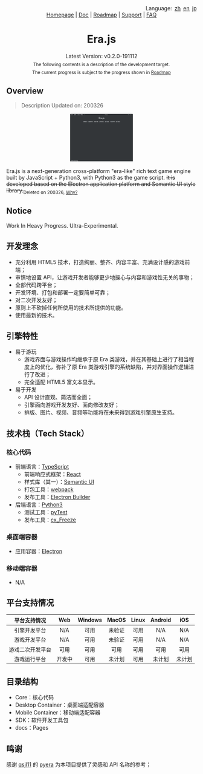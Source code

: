 <div align='right'><span>Language:&ensp;</span><span><a href='README-zh.md'>zh</a></span>&ensp;<span><abbr title='Need to be translated!'>en</abbr></span>&ensp;<span><a><abbr title='Need to be translated!'>jp</abbr></a></span></div>

<div align="center">
    <a href="http://erajs.net">Homepage</a> |
    <a href="https://github.com/miswanting/Era.js/wiki">Doc</a> |
    <a href="https://github.com/miswanting/Era.js/projects">Roadmap</a> |
    <a href="https://github.com/miswanting/Era.js/issues">Support</a> |
    <a href="https://github.com/miswanting/Era.js/issues">FAQ</a>
</div>


<h1 align="center">Era.js</h1>
<div align="center">Latest Version: v0.2.0-191112</div>
<div align="center"><sub>The following contents is a description of the development target.<br />The current progress is subject to the progress shown in <a href="https://github.com/miswanting/Era.js/projects">Roadmap</a></sub></div>

## Overview

>   Description Updated on: 200326

<div align='center'><img src="ss.png" alt="screenshot" width="33%" /></div>

Era.js is a next-generation cross-platform "era-like" rich text game engine built by JavaScript + Python3, with Python3 as the game script. ~~It is developed based on the Electron application platform and Semantic UI style library.~~<sub>Deleted on 200326, <a href='docs/en/FAQ.md'>Why?<a></sub>

## Notice

Work In Heavy Progress. Ultra-Experimental.

## 开发理念

- 充分利用 HTML5 技术，打造绚丽、整齐、内容丰富、充满设计感的游戏前端；
- 审慎地设置 API，让游戏开发者能够更少地操心与内容和游戏性无关的事物；
- 全部代码跨平台；
- 开发环境、打包和部署一定要简单可靠；
- 对二次开发友好；
- 原则上不砍掉任何所使用的技术所提供的功能。
- 使用最新的技术。

## 引擎特性

- 易于游玩
  - 游戏界面与游戏操作均继承于原 Era 类游戏，并在其基础上进行了相当程度上的优化，弥补了原 Era 类游戏引擎的系统缺陷，并对界面操作逻辑进行了改进；
  - 完全适配 HTML5 富文本显示。
- 易于开发
  - API 设计直观、简洁而全面；
  - 引擎面向游戏开发友好、面向修改友好；
  - 排版、图片、视频、音频等功能将在未来得到游戏引擎原生支持。

## 技术栈（Tech Stack）

### 核心代码

- 前端语言：[TypeScript](https://www.typescriptlang.org/)
  - 前端响应式框架：[React](https://reactjs.org/)
  - 样式库（其一）：[Semantic UI](https://semantic-ui.com/)
  - 打包工具：[webpack](https://webpack.js.org/)
  - 发布工具：[Electron Builder](https://www.electron.build/)
- 后端语言：[Python3](https://www.python.org/)
  - 测试工具：[pyTest](https://docs.pytest.org/en/latest/)
  - 发布工具：[cx_Freeze](https://anthony-tuininga.github.io/cx_Freeze/)
### 桌面端容器

-   应用容器：[Electron](https://electronjs.org/)

### 移动端容器

-   N/A

## 平台支持情况

|   平台支持情况   |  Web   | Windows | MacOS  | Linux | Android |  iOS   |
| :--------------: | :----: | :-----: | :----: | :---: | :-----: | :----: |
|   引擎开发平台   |  N/A   |  可用   | 未验证 | 可用  |   N/A   |  N/A   |
|   游戏开发平台   |  N/A   |  可用   | 未验证 | 可用  |   N/A   |  N/A   |
| 游戏二次开发平台 |  可用  |  可用   |  可用  | 可用  |  可用   |  可用  |
|   游戏运行平台   | 开发中 |  可用   | 未计划 | 可用  | 未计划  | 未计划 |

## 目录结构

-   Core：核心代码
-   Desktop Container：桌面端适配容器
-   Mobile Container：移动端适配容器
-   SDK：软件开发工具包
-   docs：Pages

## 鸣谢

感谢 [qsjl11](https://github.com/qsjl11) 的 [pyera](https://github.com/qsjl11/pyera) 为本项目提供了灵感和 API 名称的参考；
